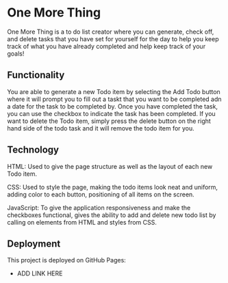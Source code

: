 # One More Thing

One More Thing is a to do list creator where you can generate, check off, and delete tasks that you have set for yourself for the day to help you keep track of what you have already completed and help keep track of your goals!

## Functionality

You are able to generate a new Todo item by selecting the Add Todo button where it will prompt you to fill out a taskt that you want to be completed adn a date for the task to be completed by.
Once you have completed the task, you can use the checkbox to indicate the task has been completed.
If you want to delete the Todo item, simply press the delete button on the right hand side of the todo task and it will remove the todo item for you.

## Technology

HTML: Used to give the page structure as well as the layout of each new Todo item.

CSS: Used to style the page, making the todo items look neat and uniform, adding color to each button, positioning of all items on the screen.

JavaScript: To give the application responsiveness and make the checkboxes functional, gives the ability to add and delete new todo list by calling on elements from HTML and styles from CSS.

## Deployment

This project is deployed on GitHub Pages:

- ADD LINK HERE

